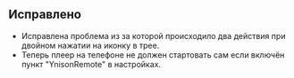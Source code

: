 ## Исправлено
- Исправлена проблема из за которой происходило два действия при двойном нажатии на иконку в трее.
- Теперь плеер на телефоне не должен стартовать сам если включён пункт "YnisonRemote" в настройках.
